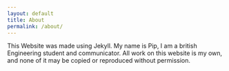 ```yaml
---
layout: default
title: About
permalink: /about/
---
```


This Website was made using Jekyll.
My name is Pip, I am a british Engineering student and communicator.
All work on this website is my own, and none of it may be copied or reproduced without permission.

